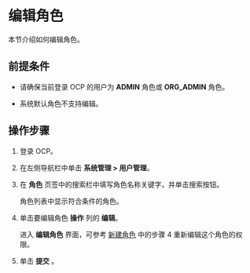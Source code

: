 # 编辑角色

本节介绍如何编辑角色。

## 前提条件

* 请确保当前登录 OCP 的用户为 **ADMIN** 角色或 **ORG_ADMIN** 角色。

* 系统默认角色不支持编辑。

## 操作步骤

1. 登录 OCP。

2. 在左侧导航栏中单击 **系统管理 > 用户管理**。

3. 在 **角色** 页签中的搜索栏中填写角色名称关键字，并单击搜索按钮。

   角色列表中显示符合条件的角色。

4. 单击要编辑角色 **操作** 列的 **编辑**。

   进入 **编辑角色** 界面，可参考 [新建角色](100.create-a-role.md) 中的步骤 4 重新编辑这个角色的权限。

5. 单击 **提交** 。
